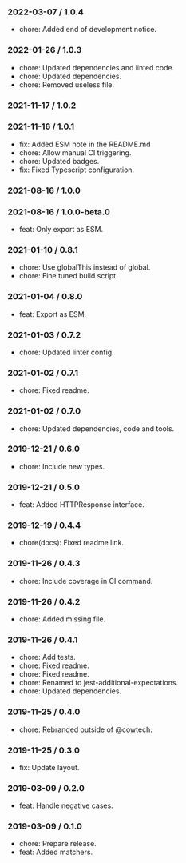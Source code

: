 ### 2022-03-07 / 1.0.4

- chore: Added end of development notice.

### 2022-01-26 / 1.0.3

- chore: Updated dependencies and linted code.
- chore: Updated dependencies.
- chore: Removed useless file.

### 2021-11-17 / 1.0.2


### 2021-11-16 / 1.0.1

- fix: Added ESM note in the README.md
- chore: Allow manual CI triggering.
- chore: Updated badges.
- fix: Fixed Typescript configuration.

### 2021-08-16 / 1.0.0


### 2021-08-16 / 1.0.0-beta.0

- feat: Only export as ESM.

### 2021-01-10 / 0.8.1

- chore: Use globalThis instead of global.
- chore: Fine tuned build script.

### 2021-01-04 / 0.8.0

- feat: Export as ESM.

### 2021-01-03 / 0.7.2

- chore: Updated linter config.

### 2021-01-02 / 0.7.1

- chore: Fixed readme.

### 2021-01-02 / 0.7.0

- chore: Updated dependencies, code and tools.

### 2019-12-21 / 0.6.0

- chore: Include new types.

### 2019-12-21 / 0.5.0

- feat: Added HTTPResponse interface.

### 2019-12-19 / 0.4.4

- chore(docs): Fixed readme link.

### 2019-11-26 / 0.4.3

- chore: Include coverage in CI command.

### 2019-11-26 / 0.4.2

- chore: Added missing file.

### 2019-11-26 / 0.4.1

- chore: Add tests.
- chore: Fixed readme.
- chore: Fixed readme.
- chore: Renamed to jest-additional-expectations.
- chore: Updated dependencies.

### 2019-11-25 / 0.4.0

- chore: Rebranded outside of @cowtech.

### 2019-11-25 / 0.3.0

- fix: Update layout.

### 2019-03-09 / 0.2.0

- feat: Handle negative cases.

### 2019-03-09 / 0.1.0

- chore: Prepare release.
- feat: Added matchers.

